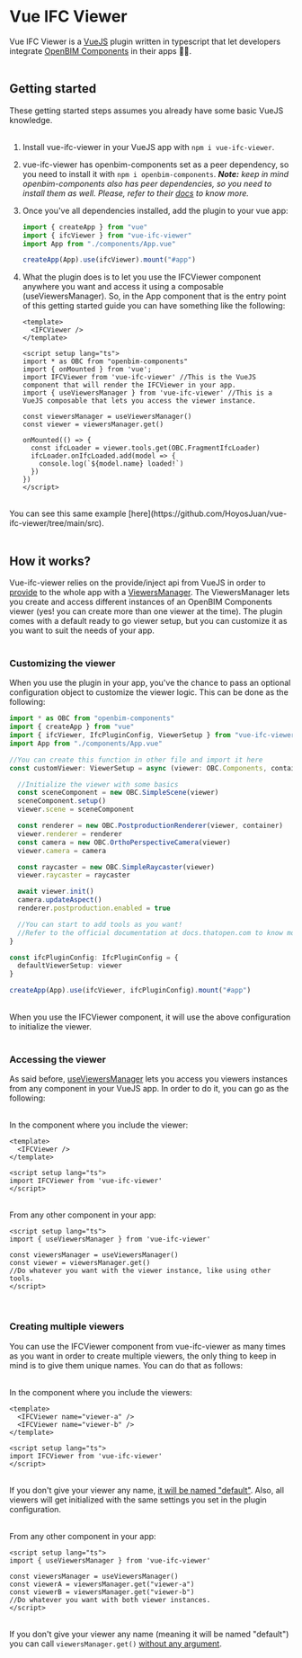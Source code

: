 # Vue IFC Viewer
Vue IFC Viewer is a [VueJS](https://vuejs.org/) plugin written in typescript that let developers integrate [OpenBIM Components](https://github.com/IFCjs/components) in their apps 🚀🚀.<br><br>

## Getting started
These getting started steps assumes you already have some basic VueJS knowledge.<br><br>

1. Install vue-ifc-viewer in your VueJS app with `npm i vue-ifc-viewer`.
2. vue-ifc-viewer has openbim-components set as a peer dependency, so you need to install it with `npm i openbim-components`. _**Note:** keep in mind openbim-components also has peer dependencies, so you need to install them as well. Please, refer to their [docs](https://docs.thatopen.com/components/getting-started#try-them) to know more._
3. Once you've all dependencies installed, add the plugin to your vue app:

   ```ts
   import { createApp } from "vue"
   import { ifcViewer } from "vue-ifc-viewer"
   import App from "./components/App.vue"

   createApp(App).use(ifcViewer).mount("#app")
   ```
4. What the plugin does is to let you use the IFCViewer component anywhere you want and access it using a composable (useViewersManager). So, in the App component that is the entry point of this getting started guide you can have something like the following:

   ```vue
   <template>
     <IFCViewer />
   </template>

   <script setup lang="ts">
   import * as OBC from "openbim-components"
   import { onMounted } from 'vue';
   import IFCViewer from 'vue-ifc-viewer' //This is the VueJS component that will render the IFCViewer in your app.
   import { useViewersManager } from 'vue-ifc-viewer' //This is a VueJS composable that lets you access the viewer instance.

   const viewersManager = useViewersManager()
   const viewer = viewersManager.get()
   
   onMounted(() => {
     const ifcLoader = viewer.tools.get(OBC.FragmentIfcLoader)
     ifcLoader.onIfcLoaded.add(model => {
       console.log(`${model.name} loaded!`)
     })
   })
   </script>
   ```
<br>
You can see this same example [here](https://github.com/HoyosJuan/vue-ifc-viewer/tree/main/src).
<br><br>

## How it works?
Vue-ifc-viewer relies on the provide/inject api from VueJS in order to [provide](https://github.com/HoyosJuan/vue-ifc-viewer/blob/main/lib/index.ts#L15) to the whole app with a [ViewersManager](https://github.com/HoyosJuan/vue-ifc-viewer/blob/main/lib/composables/useViewerManager.ts#L8). The ViewersManager lets you create and access different instances of an OpenBIM Components viewer (yes! you can create more than one viewer at the time). The plugin comes with a default ready to go viewer setup, but you can customize it as you want to suit the needs of your app.<br><br>

### Customizing the viewer
When you use the plugin in your app, you've the chance to pass an optional configuration object to customize the viewer logic. This can be done as the following:

```ts
import * as OBC from "openbim-components"
import { createApp } from "vue"
import { ifcViewer, IfcPluginConfig, ViewerSetup } from "vue-ifc-viewer"
import App from "./components/App.vue"

//You can create this function in other file and import it here
const customViewer: ViewerSetup = async (viewer: OBC.Components, container: HTMLDivElement) => {

  //Initialize the viewer with some basics
  const sceneComponent = new OBC.SimpleScene(viewer)
  sceneComponent.setup()
  viewer.scene = sceneComponent

  const renderer = new OBC.PostproductionRenderer(viewer, container)
  viewer.renderer = renderer
  const camera = new OBC.OrthoPerspectiveCamera(viewer)
  viewer.camera = camera

  const raycaster = new OBC.SimpleRaycaster(viewer)
  viewer.raycaster = raycaster

  await viewer.init()
  camera.updateAspect()
  renderer.postproduction.enabled = true

  //You can start to add tools as you want!
  //Refer to the official documentation at docs.thatopen.com to know more, in the tutorials section you can see many examples.
}

const ifcPluginConfig: IfcPluginConfig = {
  defaultViewerSetup: viewer
}

createApp(App).use(ifcViewer, ifcPluginConfig).mount("#app")
```

<br>When you use the IFCViewer component, it will use the above configuration to initialize the viewer.<br><br>

### Accessing the viewer
As said before, [useViewersManager](https://github.com/HoyosJuan/vue-ifc-viewer/blob/main/lib/composables/useViewerManager.ts#L29) lets you access you viewers instances from any component in your VueJS app. In order to do it, you can go as the following:

<br>In the component where you include the viewer:
```vue
<template>
  <IFCViewer />
</template>

<script setup lang="ts">
import IFCViewer from 'vue-ifc-viewer'
</script>
```

<br>From any other component in your app:
```vue
<script setup lang="ts">
import { useViewersManager } from 'vue-ifc-viewer'

const viewersManager = useViewersManager()
const viewer = viewersManager.get()
//Do whatever you want with the viewer instance, like using other tools.
</script>
```
<br>

### Creating multiple viewers
You can use the IFCViewer component from vue-ifc-viewer as many times as you want in order to create multiple viewers, the only thing to keep in mind is to give them unique names. You can do that as follows:

<br>In the component where you include the viewers:
```vue
<template>
  <IFCViewer name="viewer-a" />
  <IFCViewer name="viewer-b" />
</template>

<script setup lang="ts">
import IFCViewer from 'vue-ifc-viewer'
</script>
```

<br>If you don't give your viewer any name, [it will be named "default"](https://github.com/HoyosJuan/vue-ifc-viewer/blob/main/lib/components/IFCViewer.vue#L4). Also, all viewers will get initialized with the same settings you set in the plugin configuration.

<br>From any other component in your app:
```vue
<script setup lang="ts">
import { useViewersManager } from 'vue-ifc-viewer'

const viewersManager = useViewersManager()
const viewerA = viewersManager.get("viewer-a")
const viewerB = viewersManager.get("viewer-b")
//Do whatever you want with both viewer instances.
</script>
```

<br>If you don't give your viewer any name (meaning it will be named "default") you can call `viewersManager.get()` [without any argument](https://github.com/HoyosJuan/vue-ifc-viewer/blob/main/lib/composables/useViewerManager.ts#L16).
